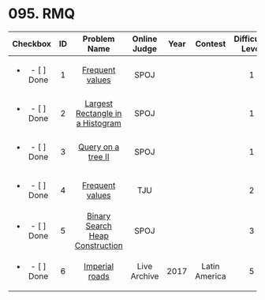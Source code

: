 # 095. RMQ


| Checkbox | ID | Problem Name|Online Judge|Year|Contest|Difficulty Level|
|:---:|:---:|:---:|:---:|:---:|:---:|:---:|
|<ul><li>- [ ] Done</li></ul>|1|[Frequent values](http://www.spoj.com/problems/FREQUENT/)|SPOJ|||1|
|<ul><li>- [ ] Done</li></ul>|2|[Largest Rectangle in a Histogram](http://www.spoj.com/problems/HISTOGRA/)|SPOJ|||1|
|<ul><li>- [ ] Done</li></ul>|3|[Query on a tree II](http://www.spoj.com/problems/QTREE2/)|SPOJ|||1|
|<ul><li>- [ ] Done</li></ul>|4|[Frequent values](http://acm.tju.edu.cn/toj/showp2913.html)|TJU|||2|
|<ul><li>- [ ] Done</li></ul>|5|[Binary Search Heap Construction](http://www.spoj.com/problems/HEAPULM/)|SPOJ|||3|
|<ul><li>- [ ] Done</li></ul>|6|[Imperial roads](https://icpcarchive.ecs.baylor.edu/index.php?option=onlinejudge&page=show_problem&problem=6218)|Live Archive|2017|Latin America|5|

